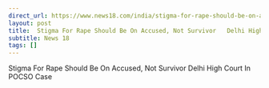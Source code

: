 ```yaml
---
direct_url: https://www.news18.com/india/stigma-for-rape-should-be-on-accused-not-survivor-delhi-high-court-in-pocso-case-ws-kl-9559485.html
layout: post
title:  Stigma For Rape Should Be On Accused, Not Survivor   Delhi High Court In POCSO Case
subtitle: News 18
tags: []
---
```


 Stigma For Rape Should Be On Accused, Not Survivor   Delhi High Court In POCSO Case
